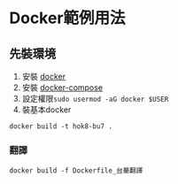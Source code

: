# Docker範例用法
## 先裝環境
1. 安裝 [docker](https://docs.docker.com/engine/installation/linux/docker-ce/ubuntu/)
2. 安裝 [docker-compose](https://docs.docker.com/compose/install/)
3. 設定權限`sudo usermod -aG docker $USER`
4. 裝基本docker

```
docker build -t hok8-bu7 .
```

### 翻譯
```
docker build -f Dockerfile_台華翻譯 
```